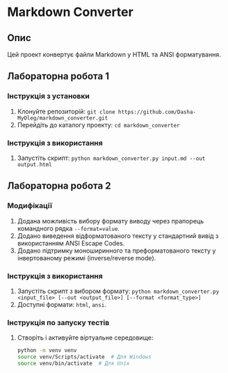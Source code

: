 # Markdown Converter

## Опис
Цей проект конвертує файли Markdown у HTML та ANSI форматування.

## Лабораторна робота 1

### Інструкція з установки
1. Клонуйте репозиторій: `git clone https://github.com/Dasha-MyOleg/markdown_converter.git`
2. Перейдіть до каталогу проекту: `cd markdown_converter`

### Інструкція з використання
1. Запустіть скрипт: `python markdown_converter.py input.md --out output.html`




## Лабораторна робота 2

### Модифікації
1. Додана можливість вибору формату виводу через прапорець командного рядка `--format=value`.
2. Додано виведення відформатованого тексту у стандартний вивід з використанням ANSI Escape Codes.
3. Додано підтримку моноширинного та преформатованого тексту у інвертованому режимі (inverse/reverse mode).

### Інструкція з використання
1. Запустіть скрипт з вибором формату: `python markdown_converter.py <input_file> [--out <output_file>] [--format <format_type>]`
2. Доступні формати: `html`, `ansi`.

### Інструкція по запуску тестів
1. Створіть і активуйте віртуальне середовище:
   ```bash
   python -m venv venv
   source venv/Scripts/activate  # Для Windows
   source venv/bin/activate  # Для Unix
